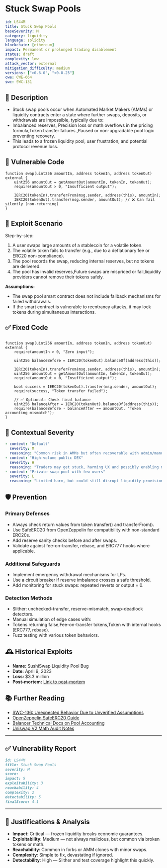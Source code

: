 # Stuck Swap Pools

```YAML
id: LS44M
title: Stuck Swap Pools
baseSeverity: M
category: liquidity
language: solidity
blockchain: [ethereum]
impact: Permanent or prolonged trading disablement
status: draft
complexity: low
attack_vector: external
mitigation_difficulty: medium
versions: [">0.6.0", "<0.8.25"]
cwe: CWE-664
swc: SWC-131
```
## 📝 Description

- Stuck swap pools occur when Automated Market Makers (AMMs) or liquidity contracts enter a state where further swaps, deposits, or withdrawals are impossible, typically due to:
- Imbalanced reserves, Precision loss or math overflows in the pricing formula,Token transfer failures ,Paused or non-upgradable pool logic preventing recovery.
- This leads to a frozen liquidity pool, user frustration, and potential protocol revenue loss.

## 🚨 Vulnerable Code

```solidity
function swap(uint256 amountIn, address tokenIn, address tokenOut) external {
    uint256 amountOut = getAmountOut(amountIn, tokenIn, tokenOut);
    require(amountOut > 0, "Insufficient output");

    IERC20(tokenIn).transferFrom(msg.sender, address(this), amountIn);
    IERC20(tokenOut).transfer(msg.sender, amountOut); // ❌ Can fail silently (non-returning)
}
```

## 🧪 Exploit Scenario

Step-by-step:

1. A user swaps large amounts of a stablecoin for a volatile token.
2. The volatile token fails to transfer (e.g., due to a deflationary fee or ERC20 non-compliance).
3. The pool records the swap, reducing internal reserves, but no tokens are delivered.
4. The pool has invalid reserves,Future swaps are mispriced or fail,liquidity providers cannot remove their tokens safely.

**Assumptions:**

- The swap pool smart contract does not include fallback mechanisms for failed withdrawals.
- If the smart contract is vulnerable to reentrancy attacks, it may lock tokens during simultaneous interactions.

## ✅ Fixed Code

```solidity

function swap(uint256 amountIn, address tokenIn, address tokenOut) external {
    require(amountIn > 0, "Zero input");

    uint256 balanceBefore = IERC20(tokenOut).balanceOf(address(this));

    IERC20(tokenIn).transferFrom(msg.sender, address(this), amountIn);
    uint256 amountOut = getAmountOut(amountIn, tokenIn, tokenOut);
    require(amountOut > 0, "Insufficient output");

    bool success = IERC20(tokenOut).transfer(msg.sender, amountOut);
    require(success, "Token transfer failed");

    // ✅ Optional: Check final balance
    uint256 balanceAfter = IERC20(tokenOut).balanceOf(address(this));
    require(balanceBefore - balanceAfter == amountOut, "Token accounting mismatch");
}
```

## 🧭 Contextual Severity

```yaml
- context: "Default"
  severity: M
  reasoning: "Common risk in AMMs but often recoverable with admin/manual rebalance."
- context: "High-volume public DEX"
  severity: H
  reasoning: "Traders may get stuck, harming UX and possibly enabling manipulation."
- context: "Private swap pool with few users"
  severity: L
  reasoning: "Limited harm, but could still disrupt liquidity provision."
```

## 🛡️ Prevention

### Primary Defenses

- Always check return values from token transfer() and transferFrom().
- Use SafeERC20 from OpenZeppelin for compatibility with non-standard ERC20s.
- Add reserve sanity checks before and after swaps.
- Validate against fee-on-transfer, rebase, and ERC777 hooks where applicable.

### Additional Safeguards

- Implement emergency withdrawal mechanisms for LPs.
- Use a circuit breaker if reserve imbalance crosses a safe threshold.
- Add monitoring for stuck swaps: repeated reverts or output = 0.

### Detection Methods

- Slither: unchecked-transfer, reserve-mismatch, swap-deadlock detectors.
- Manual simulation of edge cases with:
- Tokens returning false,Fee-on-transfer tokens,Token with internal hooks (ERC777, rebase).
- Fuzz testing with various token behaviors.

## 🕰️ Historical Exploits

- **Name:** SushiSwap Liquidity Pool Bug 
- **Date:** April 9, 2023 
- **Loss:** $3.3 million 
- **Post-mortem:** [Link to post-mortem](https://www.certik.com/resources/blog/post-mortem-sushiswap)

## 📚 Further Reading

- [SWC-136: Unexpected Behavior Due to Unverified Assumptions](https://swcregistry.io/docs/SWC-136) 
- [OpenZeppelin SafeERC20 Guide](https://docs.openzeppelin.com/contracts/4.x/api/token/erc20#SafeERC20) 
- [Balancer Technical Docs on Pool Accounting](https://docs.balancer.fi/)
- [Uniswap V2 Math Audit Notes](https://uniswap.org) 

----

## ✅ Vulnerability Report

```markdown
id: LS44M
title: Stuck Swap Pools 
severity: M
score:
impact: 5         
exploitability: 3 
reachability: 4   
complexity: 2     
detectability: 5  
finalScore: 4.1
```

---

## 📄 Justifications & Analysis

- **Impact**: Critical — frozen liquidity breaks economic guarantees.
- **Exploitability**: Medium — not always malicious, but common via broken tokens or math.
- **Reachability**: Common in forks or AMM clones with minor swaps.
- **Complexity**: Simple to fix, devastating if ignored.
- **Detectability**: High — Slither and test coverage highlight this quickly.